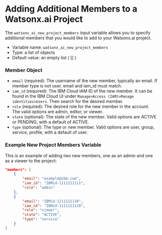 # Adding Additional Members to a Watsonx.ai Project

The `watsonx_ai_new_project_members` input variable allows you to specify additional members that you would like to add to your Watsonx.ai project.
- Variable name: `watsonx_ai_new_project_members`
- Type: a list of objects
- Default value: an empty list ( [] )

### Member Object
- `email` (required): The username of the new member, typically an email. If member type is not user, email and iam_id must match.
- `iam_id` (required): The IBM Cloud IAM ID of the new member. It can be found in the IBM Cloud UI under `Manage>Access (IAM)>Manage identities>Users`. Then search for the desired member.
- `role` (required): The desired role for the new member in the account. The valid options are admin, editor, or viewer.
- `state` (optional): The state of the new member. Valid options are ACTIVE or PENDING, with a default of ACTIVE.
- `type` (optional): The type or new member. Valid options are user, group, service, profile, with a default of user.

### Example New Project Members Variable
This is an example of adding two new members, one as an admin and one as a viewer to the project:
```json
"members": [
    {
        "email": "example@ibm.com",
        "iam_id": "IBMid-1111111111",
        "role": "admin"
    },
    {
        "email": "IBMid-1111111110",
        "iam_id": "IBMid-1111111110",
        "role": "viewer",
        "state": "ACTIVE",
        "type": "service"
    }
]
```

